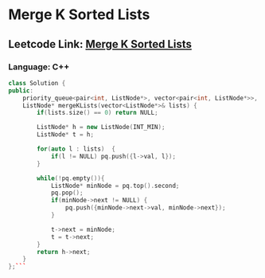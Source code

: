 # Merge K Sorted Lists

## Leetcode Link: [Merge K Sorted Lists](https://leetcode.com/problems/merge-k-sorted-lists/)
### Language: C++

```cpp
class Solution {
public:
    priority_queue<pair<int, ListNode*>, vector<pair<int, ListNode*>>, greater<pair<int, ListNode*>>> pq;
    ListNode* mergeKLists(vector<ListNode*>& lists) {
        if(lists.size() == 0) return NULL;

        ListNode* h = new ListNode(INT_MIN);
        ListNode* t = h;

        for(auto l : lists)  {
            if(l != NULL) pq.push({l->val, l});
        }

        while(!pq.empty()){
            ListNode* minNode = pq.top().second;
            pq.pop();
            if(minNode->next != NULL) {
                pq.push({minNode->next->val, minNode->next});
            }

            t->next = minNode;
            t = t->next;
        }
        return h->next;
    }
};```




